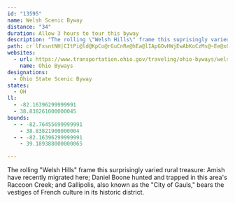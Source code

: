 ```yaml
---
id: "13595"
name: Welsh Scenic Byway
distance: "34"
duration: Allow 3 hours to tour this byway
description: "The rolling \"Welsh Hills\" frame this suprisingly varied rural treasure: Amish have recently migrated here; Daniel Boone hunted and trapped in Raccoon Creek; and the city of Gallipolis bears the vestiges of French culture in its historic district."
path: cr`lFxsntNH|CItPi@ld@KpCo@rGuCnRe@hEa@lIApGOvHWjEwAbKoCzMs@~Ee@xGYnGI`RUtEg@xFeBbOY~EKvFF`IfC|kAEtF]hHeAvIqC~Nw@pFCfLRhMOhE}@vFc@bE_@jJItIr@bQ~K|aC?~LYnJm@nHu@dGcEdVgDbTuIpf@aChKeNzi@}AlIsAlLsE`j@wEtg@mBzQcBfM_B`JqIfi@iAfJcAzKkCnj@cA~IcAhFaI~[}GhXcBxFiCxFiA`BaDdDeDxBmX|NaHxEaGnE}EfEkJjJyClDcF|GcD|EmEnHgDlGwJtSuItRiFdK{CvHcGbMo@lC_ArF}A`KcAtIsBfN_@McACuP~@kJ\\fBXl@bDfDnA~BfG|QbClInA~E~@tFXtCrChb@pD`k@nDrg@l@nKbArLj@jNE~G_AzMs@lFwBzHaA~CqBzE{ArCsB~C}e@`o@kKzK}IfIwBfCmBlC_FhJiNt^cHnQcCpFsA~ByD`GkEjFyErEgFxDsF~C{F`CgGfBiGdAmSfBqHdB}Bx@uDlBmDzBeOnMqB|AiDpBsD|AyDjA{Dr@s[dDcBXsD~@gDpAiDfBk~@bn@kGxDcFlDiFlEcCzCwBjDmBrD_B`EaExLyFhOsBtDcCpDmC`DuCnCgj@j_@}DbDsCtCqBjCoBhDoBjEcBhE}G`TsBfFsAfCoM`R_BdDy@tBoAlFyK`k@uA`GiAvCcAlByC`Egh@jd@_DxCmEfF}D|Fca@lp@yDzF{K`RyCrGcCbHsC`LuN`o@iBrGgE|K}EfJsEpGgCzCiw@fx@mEhD{XbPiIxFgB|AmJbK{DrFgEtHae@v~@{KhQyOhT}Wx_@g[fc@yAbC{EfGuB~BoMvLo@^aH~FcD~AgCCyEaAcA`NmCfl@aAtc@V~B^`APvAn@nC^|@zAtB{NxS_ByBo@k@oA]i@?aGp@sA^_BR_A?_NxA}@^yQ`EyDbBqFzCiA^oGzFqDxCgHxEsDlByQtGaJpDsFzCyPfL_OzIig@pWuFjDmH`GyBxAsAZaN~@?x@O|AsDbR_@`DgEzMcBrDcAxAiArAwHxG{\lXcXhYuFdF{BfBoLrGsCfBwDtD_B~BmZfi@iBjEi@jBc@nBo@hIy@xN_@xEUxAy@xCmAhCm@|@eBlByDlBsBl@eK|B{LzCiA`@wCjB_Ax@_BfBs@jAuA~CcArD]`C{BbXq@`GiAfGuA~EgBzDqBpDqQxT}I`McHtIaE~F_DtCyA|@cDtAsMjD_Er@iO~DyAj@cDnBmAfAeAnAaHdJeAdAcCjBaC~@_Cr@iC\wXz@cDj@iA^}Ar@yBrAyAxAsAfB_BvCmCzG{IjWoAdCoB`CaCfBwLdGyJtGiDpBmFlCi`@hOeEfCcEpDkBzBaBfCmErI_Nj[kJbSwFbM
websites:
  - url: https://www.transportation.ohio.gov/traveling/ohio-byways/welsh
    name: Ohio Byways
designations:
  - Ohio State Scenic Byway
states:
  - OH
ll:
  - -82.16396299999991
  - 38.838261000000045
bounds:
  - - -82.76455699999991
    - 38.83821900000004
  - - -82.16396299999991
    - 39.189388000000065

---
```


The rolling "Welsh Hills" frame this surprisingly varied rural treasure: Amish have recently migrated here; Daniel Boone hunted and trapped in this area's Raccoon Creek; and Gallipolis, also known as the "City of Gauls," bears the vestiges of French culture in its historic district.
